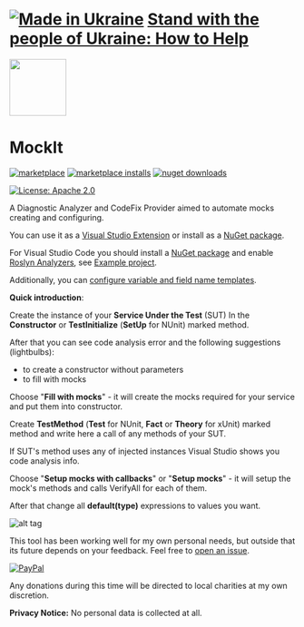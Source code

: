 # [![Made in Ukraine](https://img.shields.io/badge/made_in-ukraine-ffd700.svg?labelColor=0057b7&style=for-the-badge)](https://stand-with-ukraine.pp.ua) [Stand with the people of Ukraine: How to Help](https://stand-with-ukraine.pp.ua)

<img src="https://yevhencherkes.gallerycdn.vsassets.io/extensions/yevhencherkes/mockit/2.0.0.0/1667833072887/Microsoft.VisualStudio.Services.Icons.Default" width="100" height="100" />

# MockIt

[![marketplace](https://img.shields.io/visual-studio-marketplace/v/YevhenCherkes.MockIt.svg?label=Marketplace&style=for-the-badge)](https://marketplace.visualstudio.com/items?itemName=YevhenCherkes.MockIt)
[![marketplace installs](https://img.shields.io/visual-studio-marketplace/i/YevhenCherkes.MockIt?label=MarketPlace%20Installs&style=for-the-badge)](https://marketplace.visualstudio.com/items?itemName=YevhenCherkes.MockIt)
[![nuget downloads](https://img.shields.io/nuget/dt/MockIt?label=NuGet%20Downloads&style=for-the-badge)](https://www.nuget.org/packages/MockIt)

[![License: Apache 2.0](https://img.shields.io/github/license/ycherkes/MockIt?style=for-the-badge)](https://github.com/ycherkes/MockIt/blob/master/LICENSE.txt)

A Diagnostic Analyzer and CodeFix Provider aimed to automate mocks creating and configuring.

You can use it as a [Visual Studio Extension](https://marketplace.visualstudio.com/items?itemName=YevhenCherkes.MockIt) or install as a [NuGet package](https://www.nuget.org/packages/MockIt).

For Visual Studio Code you should install a [NuGet package](https://www.nuget.org/packages/MockIt) and enable [Roslyn Analyzers](https://www.strathweb.com/2019/04/roslyn-analyzers-in-code-fixes-in-omnisharp-and-vs-code/), see [Example project](https://github.com/ycherkes/MockIt/tree/master/MockIt/Example).

Additionally, you can [configure variable and field name templates](https://github.com/ycherkes/MockIt/blob/master/MockIt/Example/.editorconfig#L4).

**Quick introduction**:

Create the instance of your **Service Under the Test** (SUT) In the **Constructor** or **TestInitialize** (**SetUp** for NUnit) marked method.

After that you can see code analysis error and the following suggestions (lightbulbs):
 - to create a constructor without parameters
 - to fill with mocks
	
Choose "**Fill with mocks**" - it will create the mocks required for your service and put them into constructor.

Create **TestMethod** (**Test** for NUnit, **Fact** or **Theory** for xUnit) marked method and write here a call of any methods of your SUT.

If SUT's method uses any of injected instances Visual Studio shows you code analysis info.

Choose "**Setup mocks with callbacks**" or "**Setup mocks**" - it will setup the mock's methods and calls VerifyAll for each of them.

After that change all **default(type)** expressions to values you want.

![alt tag](https://raw.githubusercontent.com/ycherkes/MockIt/master/Mockit.gif)

This tool has been working well for my own personal needs, but outside that its future depends on your feedback. Feel free to [open an issue](https://github.com/ycherkes/MockIt/issues).

[![PayPal](https://img.shields.io/badge/Donate-PayPal-ffd700.svg?labelColor=0057b7&style=for-the-badge)](https://www.paypal.com/donate/?business=KXGF7CMW8Y8WJ&no_recurring=0&item_name=Help+MockIt+library+become+better.&currency_code=USD)

Any donations during this time will be directed to local charities at my own discretion.

**Privacy Notice:** No personal data is collected at all.
